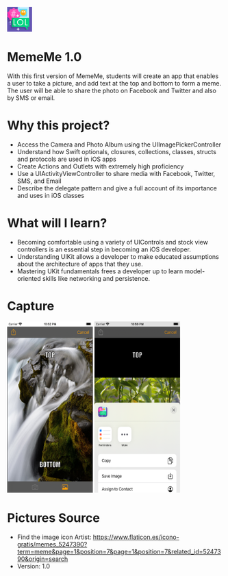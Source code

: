 ![Drag Racing](https://github.com/skyme32/MemeMe/blob/main/MemeMe/Assets.xcassets/AppIcon.appiconset/Icon-Small%402x-1.png)
# MemeMe 1.0
With this first version of MemeMe, students will create an app that enables a user to take a picture, and add text at the top and bottom to form a meme. The user will be able to share the photo on Facebook and Twitter and also by SMS or email.

# Why this project?
- Access the Camera and Photo Album using the UIImagePickerController
- Understand how Swift optionals, closures, collections, classes, structs and protocols are used in iOS apps
- Create Actions and Outlets with extremely high proficiency
- Use a UIActivityViewController to share media with Facebook, Twitter, SMS, and Email
- Describe the delegate pattern and give a full account of its importance and uses in iOS classes

# What will I learn?
- Becoming comfortable using a variety of UIControls and stock view controllers is an essential step in becoming an iOS developer.
- Understanding UIKit allows a developer to make educated assumptions about the architecture of apps that they use.
- Mastering UKit fundamentals frees a developer up to learn model-oriented skills like networking and persistence.

# Capture
<img src="https://github.com/skyme32/MemeMe/blob/main/capture/Simulator_screen_meme.png" width="200" height="400" />
<img src="https://github.com/skyme32/MemeMe/blob/main/capture/Simulator_screen_share.png" width="200" height="400" />

# Pictures Source
- Find the image icon Artist: https://www.flaticon.es/icono-gratis/memes_5247390?term=meme&page=1&position=7&page=1&position=7&related_id=5247390&origin=search
- Version: 1.0
